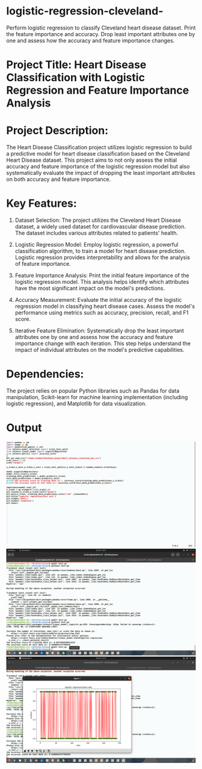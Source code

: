 # logistic-regression-cleveland-
Perform logistic regression to classify Cleveland heart disease dataset. Print the feature  importance and accuracy. Drop least important attributes one by one and assess how the  accuracy and feature importance changes. 

# Project Title: Heart Disease Classification with Logistic Regression and Feature Importance Analysis

# Project Description:

The Heart Disease Classification project utilizes logistic regression to build a predictive model for heart disease classification based on the Cleveland Heart Disease dataset. This project aims to not only assess the initial accuracy and feature importance of the logistic regression model but also systematically evaluate the impact of dropping the least important attributes on both accuracy and feature importance.

# Key Features:

1. Dataset Selection: The project utilizes the Cleveland Heart Disease dataset, a widely used dataset for cardiovascular disease prediction. The dataset includes various attributes related to patients' health.

2. Logistic Regression Model: Employ logistic regression, a powerful classification algorithm, to train a model for heart disease prediction. Logistic regression provides interpretability and allows for the analysis of feature importance.

3. Feature Importance Analysis: Print the initial feature importance of the logistic regression model. This analysis helps identify which attributes have the most significant impact on the model's predictions.

3. Accuracy Measurement: Evaluate the initial accuracy of the logistic regression model in classifying heart disease cases. Assess the model's performance using metrics such as accuracy, precision, recall, and F1 score.

4. Iterative Feature Elimination: Systematically drop the least important attributes one by one and assess how the accuracy and feature importance change with each iteration. This step helps understand the impact of individual attributes on the model's predictive capabilities.

# Dependencies:

The project relies on popular Python libraries such as Pandas for data manipulation, Scikit-learn for machine learning implementation (including logistic regression), and Matplotlib for data visualization.


# Output
![code](https://github.com/mohdajnaas/logistic-regression-cleveland-/blob/31688567fbd0a2be73bbc99a6c6fba07734f7cc2/Screenshot%20from%202023-10-26%2016-32-03%20(1).png)
![op1](https://github.com/mohdajnaas/logistic-regression-cleveland-/blob/31688567fbd0a2be73bbc99a6c6fba07734f7cc2/Screenshot%20from%202023-10-26%2016-31-25.png)
![op2](https://github.com/mohdajnaas/logistic-regression-cleveland-/blob/31688567fbd0a2be73bbc99a6c6fba07734f7cc2/Screenshot%20from%202023-10-26%2016-31-38.png)


